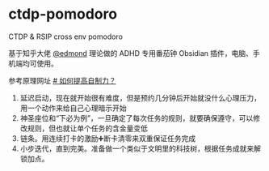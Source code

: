 # ctdp-pomodoro
CTDP &amp; RSIP cross env pomodoro 


基于知乎大佬 [@edmond](https://www.zhihu.com/people/mount_cristo) 理论做的 ADHD 专用番茄钟 Obsidian 插件，电脑、手机端均可使用。

参考原理网址 [# 如何提高自制力？](https://www.zhihu.com/question/19888447/answer/1930799480401293785)

1. 延迟启动，现在就开始很有难度，但是预约几分钟后开始就没什么心理压力，用一个动作来给自己心理暗示开始
2. 神圣座位和“下必为例”，一旦确定了每次任务的规则，就要确保遵守，可以修改规则，但也就让单个任务的含金量变低
3. 链条。用连续打卡的激励➕断卡清零来双重保证任务完成
4. 小步迭代，直到完美。准备做一个类似于文明里的科技树，根据任务成就来解锁加点。
